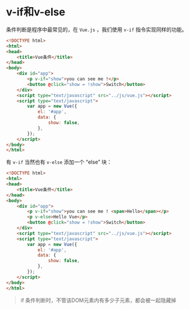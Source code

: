 # v-if和v-else
条件判断是程序中最常见的，在 `Vue.js` ，我们使用 `v-if` 指令实现同样的功能。
```html
<!DOCTYPE html>
<html>
<head>
	<title>Vue条件</title>
</head>
<body>
	<div id="app">
		<p v-if="show">you can see me !</p>
		<button @click="show = !show">Switch</button>
	</div>
	<script type="text/javascript" src="../js/vue.js"></script>
	<script type="text/javascript">
		var app = new Vue({
			el: '#app',
			data: {
				show: false,
			},
		});
	</script>
</body>
</html>
```

有 `v-if` 当然也有 `v-else` 添加一个 “else” 块：

```html
<!DOCTYPE html>
<html>
<head>
	<title>Vue条件</title>
</head>
<body>
	<div id="app">
		<p v-if="show">you can see me ! <span>Hello</span></p>
		<p v-else>Hello Vue</p>
		<button @click="show = !show">Switch</button>
	</div>
	<script type="text/javascript" src="../js/vue.js"></script>
	<script type="text/javascript">
		var app = new Vue({
			el: '#app',
			data: {
				show: false,
			},
		});
	</script>
</body>
</html>
```
> if 条件判断时，不管该DOM元素内有多少子元素，都会被一起隐藏掉